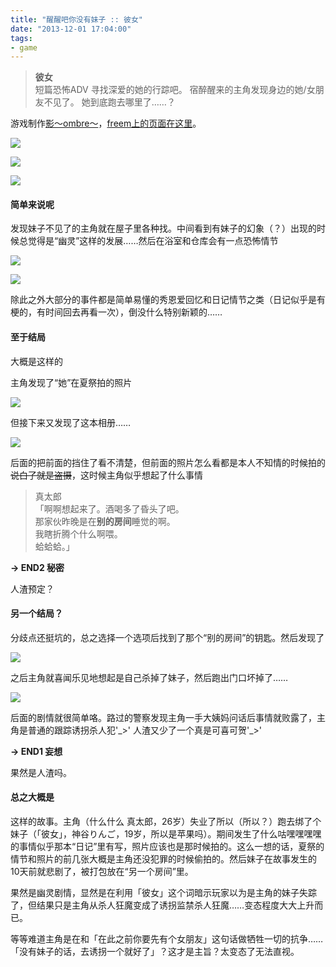 ```yaml
---
title: "醒醒吧你没有妹子 :: 彼女"
date: "2013-12-01 17:04:00"
tags:
- game
---
```

> **彼女**  
> 短篇恐怖ADV
> 寻找深爱的她的行踪吧。
> 宿醉醒来的主角发现身边的她/女朋友不见了。
> 她到底跑去哪里了……？

游戏制作[影～ombre～](http://com.nicovideo.jp/community/co2193414)，[freem上的页面在这里](http://www.freem.ne.jp/win/game/5901)。

![](/assets/0050-01.png)

![](/assets/0050-02.png)

![](/assets/0050-03.png)

#### 简单来说呢

发现妹子不见了的主角就在屋子里各种找。中间看到有妹子的幻象（？）出现的时候总觉得是“幽灵”这样的发展……然后在浴室和仓库会有一点恐怖情节

![](/assets/0050-04.png)

![](/assets/0050-05.png)  

除此之外大部分的事件都是简单易懂的秀恩爱回忆和日记情节之类（日记似乎是有梗的，有时间回去再看一次），倒没什么特别新颖的……

#### 至于结局

大概是这样的

主角发现了“她”在夏祭拍的照片

![](/assets/0050-06.png)

但接下来又发现了这本相册……

![](/assets/0050-07.png)

后面的把前面的挡住了看不清楚，但前面的照片怎么看都是本人不知情的时候拍的<del>说白了就是盗摄</del>，这时候主角似乎想起了什么事情

> 真太郎  
「啊啊想起来了。酒喝多了昏头了吧。  
那家伙昨晚是在**别的房间**睡觉的啊。  
我瞎折腾个什么啊喂。  
蛤蛤蛤。」

**→ END2 秘密**

人渣预定？

#### 另一个结局？

分歧点还挺坑的，总之选择一个选项后找到了那个“别的房间”的钥匙。然后发现了

![](/assets/0050-08.png)

之后主角就喜闻乐见地想起是自己杀掉了妹子，然后跑出门口坏掉了……

![](/assets/0050-09.png)

后面的剧情就很简单咯。路过的警察发现主角一手大姨妈问话后事情就败露了，主角是普通的跟踪诱拐杀人犯'\_>' 人渣又少了一个真是可喜可贺'\_>'

**→ END1 妄想**

果然是人渣吗。

#### 总之大概是

这样的故事。主角（什么什么 真太郎，26岁）失业了所以（所以？）跑去绑了个妹子（「彼女」，神谷りんご，19岁，所以是苹果吗）。期间发生了什么咕嘿嘿嘿嘿的事情似乎那本“日记”里有写，照片应该也是那时候拍的。这么一想的话，夏祭的情节和照片的前几张大概是主角还没犯罪的时候偷拍的。然后妹子在故事发生的10天前就悲剧了，被打包放在“另一个房间”里。

果然是幽灵剧情，显然是在利用「彼女」这个词暗示玩家以为是主角的妹子失踪了，但结果只是主角从杀人狂魔变成了诱拐监禁杀人狂魔……变态程度大大上升而已。

等等难道主角是在和「在此之前你要先有个女朋友」这句话做牺牲一切的抗争……「没有妹子的话，去诱拐一个就好了」？这才是主旨？太变态了无法直视。